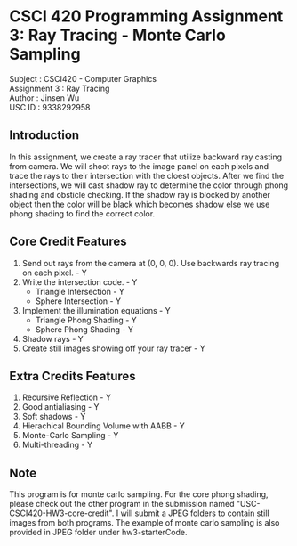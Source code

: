 # CSCI 420 Programming Assignment 3: Ray Tracing - Monte Carlo Sampling

Subject             : CSCI420 - Computer Graphics <br>
Assignment 3        : Ray Tracing <br>
Author              : Jinsen Wu                   <br>
USC ID              : 9338292958                  <br>

## Introduction
In this assignment, we create a ray tracer that utilize backward ray casting from camera.  We will shoot rays to the image panel on each pixels and trace the rays to their intersection with the cloest objects.  After we find the intersections, we will cast shadow ray to determine the color through phong shading and obsticle checking.  If the shadow ray is blocked by another object then the color will be black which becomes shadow else we use phong shading to find the correct color.

## Core Credit Features
1. Send out rays from the camera at (0, 0, 0).  Use backwards ray tracing on each pixel.    -   Y
2. Write the intersection code.                                                             -   Y
    - Triangle Intersection                                                                 -   Y
    - Sphere Intersection                                                                   -   Y
3. Implement the illumination equations                                                     -   Y
    - Triangle Phong Shading                                                                -   Y
    - Sphere Phong Shading                                                                  -   Y
4. Shadow rays                                                                              -   Y
5. Create still images showing off your ray tracer                                          -   Y

## Extra Credits Features
1. Recursive Reflection                                                                     -   Y
2. Good antialiasing                                                                        -   Y
3. Soft shadows                                                                             -   Y
4. Hierachical Bounding Volume with AABB                                                    -   Y
5. Monte-Carlo Sampling                                                                     -   Y
6. Multi-threading                                                                          -   Y

## Note
This program is for monte carlo sampling.  For the core phong shading, please check out the other program in the submission named "USC-CSCI420-HW3-core-credit".  I will submit a JPEG folders to contain still images from both programs.  The example of monte carlo sampling is also provided in JPEG folder under hw3-starterCode.
